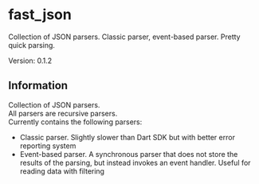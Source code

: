 # fast_json

Collection of JSON parsers. Classic parser, event-based parser. Pretty quick parsing.

Version: 0.1.2

## Information

Collection of JSON parsers.  
All parsers are recursive parsers.  
Currently contains the following parsers:

- Classic parser. Slightly slower than Dart SDK but with better error reporting system
- Event-based parser. A synchronous parser that does not store the results of the parsing, but instead invokes an event handler. Useful for reading data with filtering
